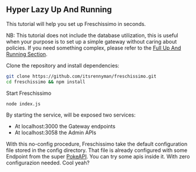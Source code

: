## Hyper Lazy Up And Running

This tutorial will help you set up Freschissimo in seconds.

NB: This tutorial does not include the database utilization, this is useful when your purpose is to set up a simple gateway without caring about policies. If you need something complex, please refer to the [Full Up And Running Section](_pages/full-up-and-running.md).

Clone the repository and install dependencies:

```bash
git clone https://github.com/itsrennyman/freschissimo.git
cd freschissimo && npm install
```

Start Freschissimo

```bash
node index.js
```

By starting the service, will be exposed two services:

- At localhost:3000 the Gateway endpoints
- At localhost:3058 the Admin APIs

With this no-config procedure, Freschissimo take the default configuration file stored in the config directory. That file is already configured with some Endpoint from the super [PokeAPI](https://pokeapi.co/). You can try some apis inside it. With zero configurazion needed. Cool yeah?